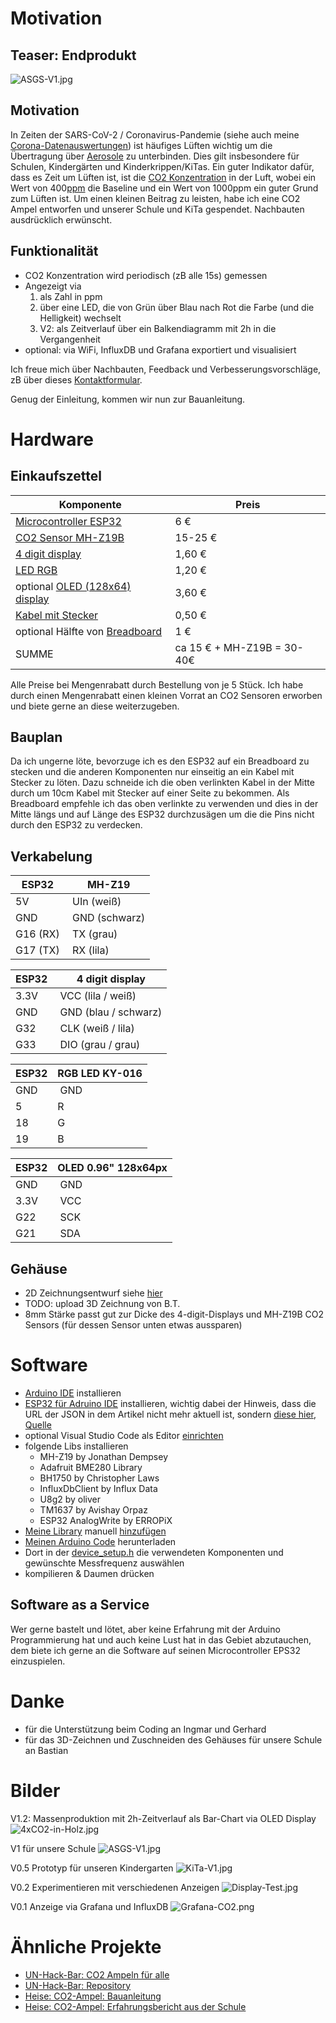 # Motivation
## Teaser: Endprodukt 
![ASGS-V1.jpg](https://github.com/entorb/arduino-sensorics/blob/main/photos/ASGS-V1.jpg)

## Motivation
In Zeiten der SARS-CoV-2 / Coronavirus-Pandemie (siehe auch meine [Corona-Datenauswertungen](https://entorb.net/COVID-19-coronavirus/)) ist häufiges Lüften wichtig um die Übertragung über [Aerosole](https://de.wikipedia.org/wiki/Aerosol) zu unterbinden. Dies gilt insbesondere für Schulen, Kindergärten und Kinderkrippen/KiTas. Ein guter Indikator dafür, dass es Zeit um Lüften ist, ist die [CO2 Konzentration](https://de.wikipedia.org/wiki/Kohlenstoffdioxid) in der Luft, wobei ein Wert von 400[ppm](https://de.wikipedia.org/wiki/Parts_per_million) die Baseline und ein Wert von 1000ppm ein guter Grund zum Lüften ist. Um einen kleinen Beitrag zu leisten, habe ich eine CO2 Ampel entworfen und unserer Schule und KiTa gespendet. Nachbauten ausdrücklich erwünscht.

## Funktionalität
* CO2 Konzentration wird periodisch (zB alle 15s) gemessen
* Angezeigt via 
  1. als Zahl in ppm
  2. über eine LED, die von Grün über Blau nach Rot die Farbe (und die Helligkeit) wechselt
  3. V2: als Zeitverlauf über ein Balkendiagramm mit 2h in die Vergangenheit
* optional: via WiFi, InfluxDB und Grafana exportiert und visualisiert

Ich freue mich über Nachbauten, Feedback und Verbesserungsvorschläge, zB über dieses [Kontaktformular](https://entorb.net/contact.php?origin=CO2-Ampel).

Genug der Einleitung, kommen wir nun zur Bauanleitung.

# Hardware
## Einkaufszettel
Komponente |  Preis 
---------- | ------
[Microcontroller ESP32](https://www.az-delivery.de/products/esp32-developmentboard)      | 6 €
[CO2 Sensor MH-Z19B](https://www.ebay.de/sch/i.html?_from=R40&_nkw=MH-Z19B&_sacat=0&rt=nc&LH_PrefLoc=3)    | 15-25 €
[4 digit display](https://www.az-delivery.de/products/4-digit-display)    | 1,60 €
[LED RGB](https://www.az-delivery.de/products/led-rgb-modul)    | 1,20 €
optional [OLED (128x64) display](https://www.az-delivery.de/products/0-96zolldisplay) | 3,60 €   
[Kabel mit Stecker](https://www.az-delivery.de/products/40-stk-jumper-wire-male-to-male-20-zentimeter) | 0,50 €
optional Hälfte von [Breadboard](https://www.az-delivery.de/products/breadboard) | 1 €
SUMME | ca 15 € + MH-Z19B = 30-40€

Alle Preise bei Mengenrabatt durch Bestellung von je 5 Stück. Ich habe durch einen Mengenrabatt einen kleinen Vorrat an CO2 Sensoren erworben und biete gerne an diese weiterzugeben. 

## Bauplan
Da ich ungerne löte, bevorzuge ich es den ESP32 auf ein Breadboard zu stecken und die anderen Komponenten nur einseitig an ein Kabel mit Stecker zu löten. Dazu schneide ich die oben verlinkten Kabel in der Mitte durch um 10cm Kabel mit Stecker auf einer Seite zu bekommen. Als Breadboard empfehle ich das oben verlinkte zu verwenden und dies in der Mitte längs und auf Länge des ESP32 durchzusägen um die die Pins nicht durch den ESP32 zu verdecken. 

## Verkabelung

| ESP32     | MH-Z19        |
|---------- | ----
| 5V        | UIn (weiß)    |
| GND       | GND (schwarz) |
| G16 (RX)  | TX  (grau)    |
| G17 (TX)  | RX  (lila)    |

|ESP32   | 4 digit display
|------- | ----
|3.3V    | VCC (lila / weiß)
|GND     | GND (blau / schwarz)
|G32     | CLK (weiß / lila)
|G33     | DIO (grau / grau)

|ESP32  | RGB LED KY-016
|------ | ----
|GND    | GND
| 5     | R
|18	    | G
|19	    | B

|ESP32  | OLED 0.96" 128x64px
|------ | ----
|GND 	  | GND
|3.3V   | VCC
|G22 	  | SCK
|G21 	  | SDA

## Gehäuse
* 2D Zeichnungsentwurf siehe [hier](https://github.com/entorb/arduino-sensorics/tree/main/cad/CO2-Ampel)
* TODO: upload 3D Zeichnung von B.T.
* 8mm Stärke passt gut zur Dicke des 4-digit-Displays und MH-Z19B CO2 Sensors (für dessen Sensor unten etwas aussparen)

# Software
* [Arduino IDE](https://www.arduino.cc/en/software) installieren
* [ESP32 für Adruino IDE](https://entorb.net/wickie/Arduino#Adding_ESP32_to_Arduino_IDE) installieren, wichtig dabei der Hinweis, dass die URL der JSON in dem Artikel nicht mehr aktuell ist, sondern [diese hier](https://raw.githubusercontent.com/espressif/arduino-esp32/gh-pages/package_esp32_index.json), [Quelle](https://github.com/espressif/arduino-esp32/issues/3443#issuecomment-549113517)
* optional Visual Studio Code als Editor [einrichten](https://entorb.net/wickie/Arduino#Visual_Studio_Code) 
* folgende Libs installieren
  * MH-Z19 by Jonathan Dempsey
  * Adafruit BME280 Library
  * BH1750 by Christopher Laws
  * InfluxDbClient by Influx Data
  * U8g2 by oliver
  * TM1637 by Avishay Orpaz
  * ESP32 AnalogWrite by ERROPiX
* [Meine Library](https://github.com/entorb/arduino-sensorics/tree/main/libraries/TM) manuell [hinzufügen](https://www.arduino.cc/en/guide/libraries#toc5)
* [Meinen Arduino Code](https://github.com/entorb/arduino-sensorics/tree/main/0_arduino_code) herunterladen
* Dort in der [device_setup.h](https://github.com/entorb/arduino-sensorics/blob/main/0_arduino_code/device_setup.h) die verwendeten Komponenten und gewünschte Messfrequenz auswählen
* kompilieren & Daumen drücken

## Software as a Service
Wer gerne bastelt und lötet, aber keine Erfahrung mit der Arduino Programmierung hat und auch keine Lust hat in das Gebiet abzutauchen, dem biete ich gerne an die Software auf seinen Microcontroller EPS32 einzuspielen.

# Danke
* für die Unterstützung beim Coding an Ingmar und Gerhard
* für das 3D-Zeichnen und Zuschneiden des Gehäuses für unsere Schule an Bastian

# Bilder
V1.2: Massenproduktion mit 2h-Zeitverlauf als Bar-Chart via OLED Display
![4xCO2-in-Holz.jpg](https://github.com/entorb/arduino-sensorics/blob/main/photos/4xCO2-in-Holz.jpg)

V1 für unsere Schule
![ASGS-V1.jpg](https://github.com/entorb/arduino-sensorics/blob/main/photos/ASGS-V1.jpg)

V0.5 Prototyp für unseren Kindergarten
![KiTa-V1.jpg](https://github.com/entorb/arduino-sensorics/blob/main/photos/KiTa-V1.jpg)

V0.2 Experimentieren mit verschiedenen Anzeigen
![Display-Test.jpg](https://github.com/entorb/arduino-sensorics/blob/main/photos/Display-Test.jpg)

V0.1 Anzeige via Grafana und InfluxDB
![Grafana-CO2.png](https://github.com/entorb/arduino-sensorics/blob/main/photos/Grafana-CO2.png)

# Ähnliche Projekte
* [UN-Hack-Bar: CO2 Ampeln für alle](https://www.un-hack-bar.de/2020/10/25/co2-ampeln-fuer-alle/)
* [UN-Hack-Bar: Repository](https://git.unhb.de/smash/co2ampel)
* [Heise: CO2-Ampel: Bauanleitung](https://www.heise.de/select/make/2020/5/2022015381334973804)
* [Heise: CO2-Ampel: Erfahrungsbericht aus der Schule](https://www.heise.de/news/CO2-Ampel-Erfahrungsbericht-aus-der-Schule-4932471.html)
